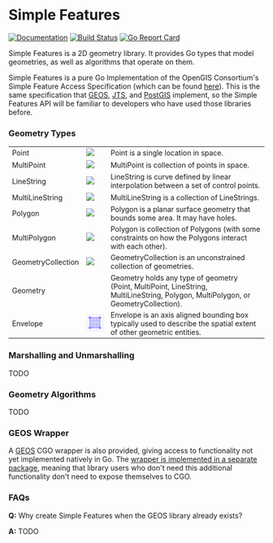 # Simple Features

[![Documentation](https://img.shields.io/badge/go.dev-reference-007d9c?logo=go&logoColor=white&style=flat)](https://pkg.go.dev/github.com/peterstace/simplefeatures/geom?tab=doc)
[![Build Status](https://github.com/peterstace/simplefeatures/workflows/build/badge.svg)](https://github.com/peterstace/simplefeatures/actions)
[![Go Report
Card](https://goreportcard.com/badge/github.com/peterstace/simplefeatures)](https://goreportcard.com/report/github.com/peterstace/simplefeatures)

Simple Features is a 2D geometry library. It provides Go types that model
geometries, as well as algorithms that operate on them.

Simple Features is a pure Go Implementation of the OpenGIS Consortium's Simple
Feature Access Specification (which can be found
[here](http://www.opengeospatial.org/standards/sfa)). This is the same
specification that [GEOS](https://trac.osgeo.org/geos),
[JTS](https://locationtech.github.io/jts/), and [PostGIS](https://postgis.net/)
implement, so the Simple Features API will be familiar to developers who have
used those libraries before.

### Geometry Types

<table>

<tr>
<td>Point</td>
<td><a href="https://commons.wikimedia.org/wiki/File:SFA_Point.svg"><img src="https://upload.wikimedia.org/wikipedia/commons/c/c2/SFA_Point.svg"></a></td>
<td>Point is a single location in space.</td>
</tr>

<tr>
<td>MultiPoint</td>
<td><a href="https://commons.wikimedia.org/wiki/File:SFA_MultiPoint.svg"><img src="https://upload.wikimedia.org/wikipedia/commons/d/d6/SFA_MultiPoint.svg"></a></td>
<td>MultiPoint is collection of points in space.</td>
</tr>

<tr>
<td>LineString</td>
<td><a href="https://commons.wikimedia.org/wiki/File:SFA_LineString.svg"><img src="https://upload.wikimedia.org/wikipedia/commons/b/b9/SFA_LineString.svg"></a></td>
<td>LineString is curve defined by linear interpolation between a set of
control points.</td>
</tr>

<tr>
<td>MultiLineString</td>
<td><a href="https://commons.wikimedia.org/wiki/File:SFA_MultiLineString.svg"><img src="https://upload.wikimedia.org/wikipedia/commons/8/86/SFA_MultiLineString.svg"></a></td>
<td>MultiLineString is a collection of LineStrings.</td>
</tr>

<tr>
<td>Polygon</td>
<td><a href="https://commons.wikimedia.org/wiki/File:SFA_Polygon.svg"><img src="https://upload.wikimedia.org/wikipedia/commons/5/55/SFA_Polygon_with_hole.svg"></a></td>
<td>Polygon is a planar surface geometry that bounds some area. It may have holes.</td>
</tr>

<tr>
<td>MultiPolygon</td>
<td><a href="https://commons.wikimedia.org/wiki/File:SFA_MultiPolygon.svg"><img src="https://upload.wikimedia.org/wikipedia/commons/3/3b/SFA_MultiPolygon_with_hole.svg"></a></td>
<td>Polygon is collection of Polygons (with some constraints on how the Polygons interact with each other).</td>
</tr>

<tr>
<td>GeometryCollection</td>
<td><a href="https://commons.wikimedia.org/wiki/File:SFA_GeometryCollection.svg"><img src="https://upload.wikimedia.org/wikipedia/commons/1/1d/SFA_GeometryCollection.svg"></a></td>
<td>GeometryCollection is an unconstrained collection of geometries.</td>
</tr>

<tr>
<td>Geometry</td>
<td></td>
<td>Geometry holds any type of geometry (Point, MultiPoint, LineString,
MultiLineString, Polygon, MultiPolygon, or GeometryCollection).</td>
</tr>

<tr>
<td>Envelope</td>
<td><img src="./.hidden/assets/envelope.svg"></td>
<td>Envelope is an axis aligned bounding box typically used to describe the spatial extent of other geometric entities.</td>
</tr>

</table>

### Marshalling and Unmarshalling

TODO

### Geometry Algorithms

TODO

### GEOS Wrapper

A [GEOS](https://www.osgeo.org/projects/geos/) CGO wrapper is also provided,
giving access to functionality not yet implemented natively in Go. The [wrapper
is implemented in a separate
package](https://pkg.go.dev/github.com/peterstace/simplefeatures/geos?tab=doc),
meaning that library users who don't need this additional functionality don't
need to expose themselves to CGO.

### FAQs

**Q:** Why create Simple Features when the GEOS library already exists?

**A:** TODO

